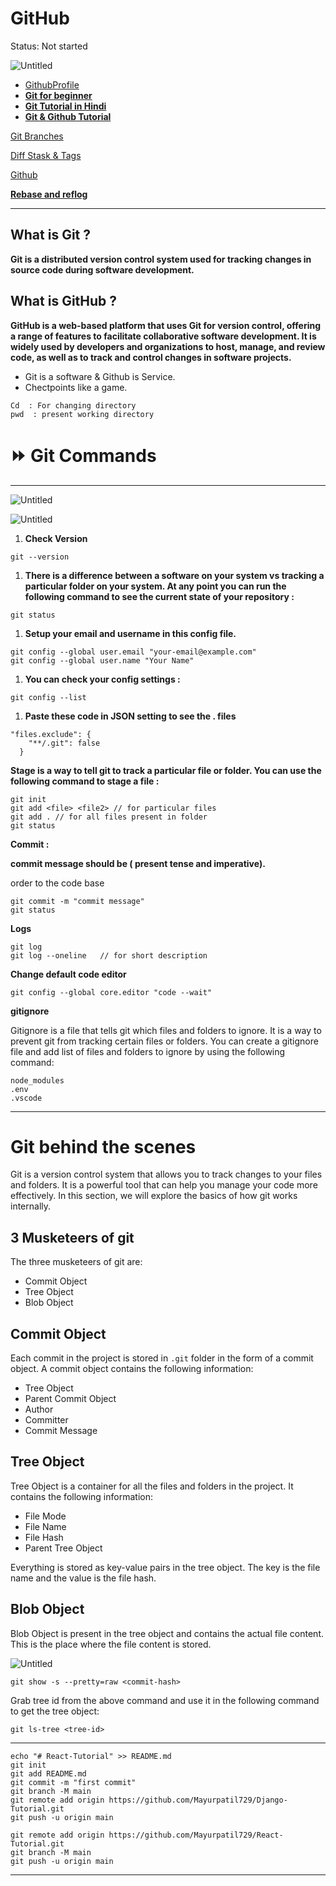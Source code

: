 # GitHub

Status: Not started

![Untitled](GitHub%20063cc69ec7864f4f997dd54e5347e34a/Untitled.png)

- [GithubProfile](https://www.profileme.dev/create-profile)
- [**Git for beginner**](https://youtube.com/playlist?list=PLRAV69dS1uWT4v4iK1h6qejyhGObFH9_o&si=aR1GiU2n1y1ifVlf)
- [**Git Tutorial in Hindi**](https://youtube.com/playlist?list=PLwGdqUZWnOp2Hjzqctj2kER5I0oyAGXOf&si=grCQ6w50TPMjqVZk)
- [**Git & Github Tutorial**](https://youtu.be/q8EevlEpQ2A?si=nn5QAFfaJUbhA2pr)

[Git Branches ](https://www.notion.so/Git-Branches-a200758731fa4286852f81a0001044e0?pvs=21)

[Diff Stask & Tags](https://www.notion.so/Diff-Stask-Tags-46e257421fb14b0aaa01410ee7945520?pvs=21)

[Github](https://www.notion.so/Github-a5dbaa5f706c4d0aa5908ece0e31ec30?pvs=21)

[**Rebase and reflog**](https://www.notion.so/Rebase-and-reflog-f9a931e356224dd59dd2e94475f76861?pvs=21)

---

## What is Git ?

**Git is a distributed version control system used for tracking changes in source code during software development.** 

## What is GitHub ?

**GitHub is a web-based platform that uses Git for version control, offering a range of features to facilitate collaborative software development. It is widely used by developers and organizations to host, manage, and review code, as well as to track and control changes in software projects.**

- Git is a software & Github is Service.
- Chectpoints like a game.

```
Cd  : For changing directory
pwd  : present working directory
```

# ⏩ Git Commands

---

![Untitled](GitHub%20063cc69ec7864f4f997dd54e5347e34a/Untitled%201.png)

![Untitled](GitHub%20063cc69ec7864f4f997dd54e5347e34a/Untitled%202.png)

1. **Check Version**

```
git --version
```

1. **There is a difference between a software on your system vs tracking a particular folder on your system. At any point you can run the following command to see the current state of your repository :**

```
git status
```

1. **Setup your email and username in this config file.**

```
git config --global user.email "your-email@example.com"
git config --global user.name "Your Name"
```

1. **You can check your config settings :**

```
git config --list
```

1. **Paste these code in JSON setting to see the . files**

```
"files.exclude": {
    "**/.git": false
  }
```

**Stage is a way to tell git to track a particular file or folder. You can use the following command to stage a file :**

```
git init
git add <file> <file2> // for particular files
git add . // for all files present in folder
git status
```

**Commit :**

 **commit message should be ( present tense and imperative).** 

order to the code base

```
git commit -m "commit message"
git status
```

**Logs**

```
git log
git log --oneline   // for short description
```

**Change default code editor**

```
git config --global core.editor "code --wait"
```

**gitignore**

Gitignore is a file that tells git which files and folders to ignore. It is a way to prevent git from tracking certain files or folders. You can create a gitignore file and add list of files and folders to ignore by using the following command:

```
node_modules
.env
.vscode
```

---

# **Git behind the scenes**

Git is a version control system that allows you to track changes to your files and folders. It is a powerful tool that can help you manage your code more effectively. In this section, we will explore the basics of how git works internally.

## **3 Musketeers of git**

The three musketeers of git are:

- Commit Object
- Tree Object
- Blob Object

## **Commit Object**

Each commit in the project is stored in `.git` folder in the form of a commit object. A commit object contains the following information:

- Tree Object
- Parent Commit Object
- Author
- Committer
- Commit Message

## **Tree Object**

Tree Object is a container for all the files and folders in the project. It contains the following information:

- File Mode
- File Name
- File Hash
- Parent Tree Object

Everything is stored as key-value pairs in the tree object. The key is the file name and the value is the file hash.

## **Blob Object**

Blob Object is present in the tree object and contains the actual file content. This is the place where the file content is stored.

![Untitled](GitHub%20063cc69ec7864f4f997dd54e5347e34a/Untitled%203.png)

```
git show -s --pretty=raw <commit-hash>
```

Grab tree id from the above command and use it in the following command to get the tree object:

```
git ls-tree <tree-id>
```

---

```
echo "# React-Tutorial" >> README.md
git init
git add README.md
git commit -m "first commit"
git branch -M main
git remote add origin https://github.com/Mayurpatil729/Django-Tutorial.git
git push -u origin main
```

```
git remote add origin https://github.com/Mayurpatil729/React-Tutorial.git
git branch -M main
git push -u origin main
```

---